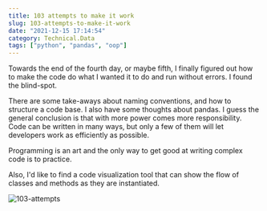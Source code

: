 ```yaml
---
title: 103 attempts to make it work
slug: 103-attempts-to-make-it-work
date: "2021-12-15 17:14:54"
category: Technical.Data
tags: ["python", "pandas", "oop"]
---
```


Towards the end of the fourth day, or maybe fifth, I finally figured out how to
make the code do what I wanted it to do and run without errors. I found the
blind-spot.

There are some take-aways about naming conventions, and how to structure a code
base. I also have some thoughts about pandas. I guess the general conclusion is
that with more power comes more responsibility. Code can be written in many
ways, but only a few of them will let developers work as efficiently as
possible.

Programming is an art and the only way to get good at writing complex code is to
practice.

Also, I'd like to find a code visualization tool that can show the flow of classes and
methods as they are instantiated.

![103-attempts](/static/images/103-airflow.png)
